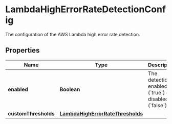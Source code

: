 

# LambdaHighErrorRateDetectionConfig

The configuration of the AWS Lambda high error rate detection.

## Properties

| Name | Type | Description | Notes |
|------------ | ------------- | ------------- | -------------|
|**enabled** | **Boolean** | The detection is enabled (&#x60;true&#x60;) or disabled (&#x60;false&#x60;). |  |
|**customThresholds** | [**LambdaHighErrorRateThresholds**](LambdaHighErrorRateThresholds.md) |  |  [optional] |



